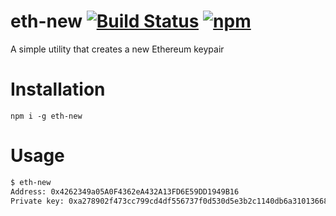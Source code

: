 # eth-new [![Build Status](https://github.com/poma/eth-new/workflows/build/badge.svg)](https://github.com/poma/eth-new/actions) [![npm](https://img.shields.io/npm/v/eth-new)](https://www.npmjs.com/package/eth-new)

A simple utility that creates a new Ethereum keypair

# Installation

`npm i -g eth-new`

# Usage

```bash
$ eth-new
Address: 0x4262349a05A0F4362eA432A13FD6E59DD1949B16
Private key: 0xa278902f473cc799cd4df556737f0d530d5e3b2c1140db6a3101366820eabb51
```
